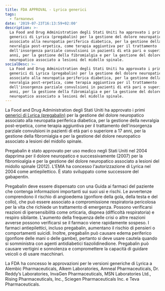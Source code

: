```yaml
---
title: FDA APPROVAL - Lyrica generici
tags:
  - farmanews
date: '2019-07-23T16:13:59+02:00'
description: >-
  La Food and Drug Administration degli Stati Uniti ha approvato i primi
  generici di Lyrica (pregabalin) per la gestione del dolore neuropatico
  associato alla neuropatia periferica diabetica, per la gestione della
  nevralgia post-erpetica, come terapia aggiuntiva per il trattamento
  dell'insorgenza parziale convulsioni in pazienti di età pari o superiore a 17
  anni, per la gestione della fibromialgia e per la gestione del dolore
  neuropatico associato a lesioni del midollo spinale.
socialDesc: >-
  La Food and Drug Administration degli Stati Uniti ha approvato i primi
  generici di Lyrica (pregabalin) per la gestione del dolore neuropatico
  associato alla neuropatia periferica diabetica, per la gestione della
  nevralgia post-erpetica, come terapia aggiuntiva per il trattamento
  dell'insorgenza parziale convulsioni in pazienti di età pari o superiore a 17
  anni, per la gestione della fibromialgia e per la gestione del dolore
  neuropatico associato a lesioni del midollo spinale.
---
```

La Food and Drug Administration degli Stati Uniti ha approvato i primi [generici di Lyrica (pregabalin)](https://www.fda.gov/news-events/press-announcements/fda-approves-first-generics-lyrica) per la gestione del dolore neuropatico associato alla neuropatia periferica diabetica, per la gestione della nevralgia post-erpetica, come terapia aggiuntiva per il trattamento dell'insorgenza parziale convulsioni in pazienti di età pari o superiore a 17 anni, per la gestione della fibromialgia e per la gestione del dolore neuropatico associato a lesioni del midollo spinale.

Pregabalin è stato approvato per uso medico negli Stati Uniti nel 2004 dapprima per il dolore neuropatico e successivamente (2007) per la fibromioalgia e per la gestione del dolore neuropatico associato a lesioni del midollo spinale (2012). L'EMA ha concesso l'autorizzazione di Lyrica nel 2004 come antiepilettico. È stato sviluppato come successore del gabapentin.

Pregabalin deve essere dispensato con una Guida ai farmaci del paziente che contenga informazioni importanti sui suoi usi e rischi. Le avvertenze comprendono il rischio di angioedema (gonfiore della gola, della testa e del collo), che può essere associato a compromissione respiratoria pericolosa per la vita che richiede un trattamento di emergenza. Possono verificarsi reazioni di ipersensibilità come orticaria, dispnea (difficoltà respiratoria) e respiro sibilante. L'aumento della frequenza delle crisi o altre reazioni avverse possono verificarsi se il farmaco viene rapidamente sospeso. I farmaci antiepilettici, incluso pregabalin, aumentano il rischio di pensieri o comportamenti suicidi. Inoltre, pregabalin può causare edema periferico (gonfiore delle mani o delle gambe), pertanto si deve usare cautela quando si somministra con agenti antidiabetici tiazolidinedione. Pregabalin può causare vertigini e sonnolenza e compromettere la capacità di guidare veicoli o di usare macchinari.

La FDA ha concesso le approvazioni per le versioni generiche di Lyrica a Alembic Pharmaceuticals, Alkem Laboratories, Amneal Pharmaceuticals, Dr. Reddy’s Laboratories, InvaGen Pharmaceuticals, MSN Laboratories Ltd., Rising Pharmaceuticals, Inc., Sciegen Pharmaceuticals Inc. e Teva Pharmaceuticals.
